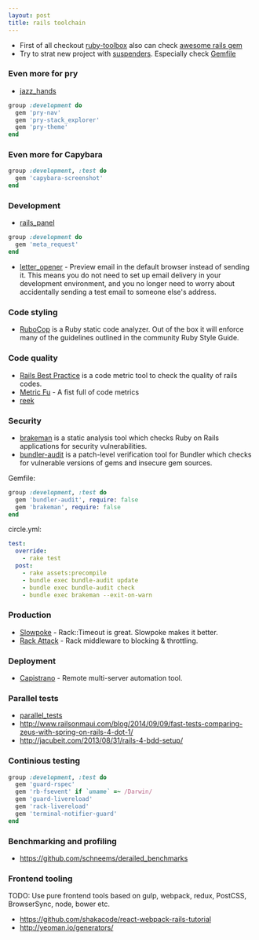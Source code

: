 ```yaml
---
layout: post
title: rails toolchain
---
```



 - First of all checkout [ruby-toolbox](https://www.ruby-toolbox.com/) also can check [awesome rails gem](https://github.com/hothero/awesome-rails-gem)
 - Try to strat new project with [suspenders](https://github.com/thoughtbot/suspenders). Especially check [Gemfile](https://github.com/thoughtbot/suspenders/blob/master/templates/Gemfile.erb)

### Even more for pry

- [jazz_hands](https://github.com/nixme/jazz_hands)

```ruby
group :development do
  gem 'pry-nav'
  gem 'pry-stack_explorer'
  gem 'pry-theme'
end
```

### Even more for Capybara

```ruby
group :development, :test do
  gem 'capybara-screenshot'
end
```

### Development
 - [rails_panel](https://github.com/dejan/rails_panel)

```ruby
group :development do
  gem 'meta_request'
end
```

 - [letter_opener](https://github.com/ryanb/letter_opener) - Preview email in the default browser instead of sending it. This means you do not need to set up email delivery in your development environment, and you no longer need to worry about accidentally sending a test email to someone else's address.

### Code styling
 - [RuboCop](https://github.com/bbatsov/rubocop) is a Ruby static code analyzer. Out of the box it will enforce many of the guidelines outlined in the community Ruby Style Guide.

### Code quality
 - [Rails Best Practice](https://github.com/railsbp/rails_best_practices) is a code metric tool to check the quality of rails codes.
 - [Metric Fu](https://github.com/metricfu/metric_fu) - A fist full of code metrics
 - [reek](https://github.com/troessner/reek)

### Security
 - [brakeman](https://github.com/presidentbeef/brakeman) is a static analysis tool which checks Ruby on Rails applications for security vulnerabilities.
 - [bundler-audit](https://github.com/rubysec/bundler-audit) is a patch-level verification tool for Bundler which checks for vulnerable versions of gems and insecure gem sources.

Gemfile:

```ruby
group :development, :test do
  gem 'bundler-audit', require: false
  gem 'brakeman', require: false
end
```

circle.yml:

```yaml
test:
  override:
    - rake test
  post:
    - rake assets:precompile
    - bundle exec bundle-audit update
    - bundle exec bundle-audit check
    - bundle exec brakeman --exit-on-warn
```

### Production
 - [Slowpoke](https://github.com/ankane/slowpoke) - Rack::Timeout is great. Slowpoke makes it better.
 - [Rack Attack](https://github.com/kickstarter/rack-attack) - Rack middleware to blocking & throttling.

### Deployment
 - [Capistrano](https://github.com/capistrano/capistrano) - Remote multi-server automation tool.

### Parallel tests
 - [parallel_tests](https://github.com/grosser/parallel_tests)
 - http://www.railsonmaui.com/blog/2014/09/09/fast-tests-comparing-zeus-with-spring-on-rails-4-dot-1/
 - http://jacubeit.com/2013/08/31/rails-4-bdd-setup/

### Continious testing

```ruby
group :development, :test do
  gem 'guard-rspec'
  gem 'rb-fsevent' if `uname` =~ /Darwin/
  gem 'guard-livereload'
  gem 'rack-livereload'
  gem 'terminal-notifier-guard'
end
```

### Benchmarking and profiling

 - https://github.com/schneems/derailed_benchmarks


### Frontend tooling

TODO: Use pure frontend tools based on gulp, webpack, redux, PostCSS, BrowserSync, node, bower etc.

 - https://github.com/shakacode/react-webpack-rails-tutorial
 - http://yeoman.io/generators/


